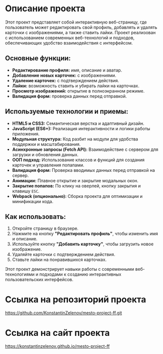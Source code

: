 # Описание проекта

Этот проект представляет собой интерактивную веб-страницу, где пользователь может редактировать свой профиль, добавлять и удалять карточки с изображениями, а также ставить лайки. Проект реализован с использованием современных веб-технологий и подходов, обеспечивающих удобство взаимодействия с интерфейсом.

## Основные функции:
- **Редактирование профиля:** имя, описание и аватар.
- **Добавление новых карточек:** с изображениями.
- **Удаление карточек:** с подтверждением действия.
- **Лайки:** возможность ставить и убирать лайки на карточках.
- **Просмотр изображений:** открытие в полноэкранном режиме.
- **Валидация форм:** проверка данных перед отправкой.

## Используемые технологии и приемы:
- **HTML5 и CSS3:** Семантическая верстка и адаптивный дизайн.
- **JavaScript (ES6+):** Реализация интерактивности и логики работы приложения.
- **Модульная структура:** Код разбит на модули для удобства поддержки и масштабирования.
- **Асинхронные запросы (Fetch API):** Взаимодействие с сервером для загрузки и обновления данных.
- **ООП подход:** Использование классов и функций для создания карточек и управления попапами.
- **Валидация форм:** Проверка вводимых данных перед отправкой на сервер.
- **Анимации:** Плавное открытие и закрытие модальных окон.
- **Закрытие попапов:** По клику на оверлей, кнопку закрытия и клавишу `ESC`.
- **Webpack (опционально):** Сборка проекта для оптимизации и минификации кода.

## Как использовать:
1. Откройте страницу в браузере.
2. Нажмите на кнопку **"Редактировать профиль"**, чтобы изменить имя и описание.
3. Используйте кнопку **"Добавить карточку"**, чтобы загрузить новое изображение.
4. Удаляйте карточки с подтверждением действия.
5. Ставьте лайки на понравившихся карточках.

Этот проект демонстрирует навыки работы с современными веб-технологиями и подходами к созданию интерактивных пользовательских интерфейсов.

# Ссылка на репозиторий проекта 
https://github.com/KonstantinZelenov/mesto-project-ff.git
# Ссылка на сайт проекта
https://konstantinzelenov.github.io/mesto-project-ff

